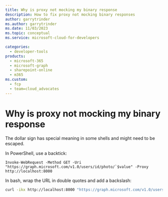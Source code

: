 ```yaml
---
title: Why is proxy not mocking my binary response
description: How to fix proxy not mocking binary responses
author: garrytrinder
ms.author: garrytrinder
ms.date: 11/03/2023
ms.topic: conceptual
ms.service: microsoft-cloud-for-developers

categories:
  - developer-tools
products:
  - microsoft-365
  - microsoft-graph
  - sharepoint-online
  - m365
ms.custom:
  - fcp
  - team=cloud_advocates
---
```


# Why is proxy not mocking my binary response

The dollar sign has special meaning in some shells and might need to be escaped.

In PowerShell, use a backtick:

```pwsh
Invoke-WebRequest -Method GET -Uri "https://graph.microsoft.com/v1.0/users/id/photo/`$value" -Proxy http://localhost:8000
```

In bash, wrap the URL in double quotes and add a backslash:

```sh
curl -ikx http://localhost:8000 "https://graph.microsoft.com/v1.0/users/id/photo/\$value"
```
